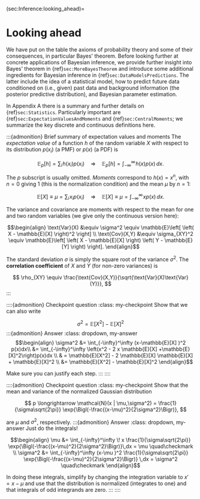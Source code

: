 (sec:Inference:looking_ahead)=
# Looking ahead

We have put on the table the axioms of probability theory and some of their consequences, in particular Bayes' theorem. 
Before looking further at concrete applications of Bayesian inference, we provide further insight into Bayes' theorem in {ref}`sec:MoreBayesTheorem` and introduce some additional ingredients for Bayesian inference in {ref}`sec:DataModelsPredictions`. The latter include the idea of a statistical model, how to predict future data conditioned on (i.e., given) past data and background information (the posterior predictive distribution), and Bayesian parameter estimation.

In Appendix A there is a summary and further details on {ref}`sec:Statistics`. Particularly important are {ref}`sec:ExpectationValuesAndMoments` and {ref}`sec:CentralMoments`; we summarize the key discrete and continuous definitions here.

:::{admonition} Brief summary of expectation values and moments
The *expectation value* of a function $h$ of the random variable $X$ with respect to its distribution $p(x_i)$ (a PMF) or $p(x)$ (a PDF) is

$$
\mathbb{E}_{p}[h] =  \sum_{i}\! h(x_i)p(x_i) \quad\Longrightarrow\quad
  \mathbb{E}_p[h] = \int_{-\infty}^\infty \! h(x)p(x)\,dx .
$$

The $p$ subscript is usually omitted. *Moments* correspond to $h(x) = x^n$, with $n=0$ giving 1 (this is the normalization condition) and the mean $\mu$ by $n=1$:

$$
\mathbb{E}[X] \equiv \mu =  \sum_{i}\! x_ip(x_i) \quad\Longrightarrow\quad
  \mathbb{E}[X] \equiv \mu = \int_{-\infty}^\infty \! xp(x)\,dx .
$$

The variance and covariance are moments with respect to the mean for one and two random variables (we give only the continuous version here):

$$\begin{align}
\text{Var}(X) &\equiv \sigma^2  \equiv \mathbb{E}\left[ \left( X - \mathbb{E}[X] \right)^2 \right] \\
\text{Cov}(X,Y) &\equiv \sigma_{XY}^2 \equiv \mathbb{E}\left[ \left( X - \mathbb{E}[X] \right) \left( Y - \mathbb{E}[Y] \right)  \right].
\end{align}$$

The standard deviation $\sigma$ is simply the square root of the variance $\sigma^2$. 
The **correlation coefficient** of $X$ and $Y$ (for non-zero variances) is 

$$
\rho_{XY} \equiv \frac{\text{Cov}(X,Y)}{\sqrt{\text{Var}(X)\text{Var}(Y)}},
$$
:::


::::{admonition} Checkpoint question
:class: my-checkpoint
Show that we can also write

$$
\sigma^2 = \mathbb{E}[X^2]  - \mathbb{E}[X]^2
$$
:::{admonition} Answer 
:class: dropdown, my-answer 
$$\begin{align}
\sigma^2 &= \int_{-\infty}^\infty (x-\mathbb{E}[X] )^2 p(x)dx\\
&=  \int_{-\infty}^\infty \left(x^2 - 2 x \mathbb{E}[X] +\mathbb{E}[X]^2\right)p(x)dx \\
& =  \mathbb{E}[X^2]  - 2 \mathbb{E}[X] \mathbb{E}[X]  + \mathbb{E}[X]^2 \\
&=  \mathbb{E}[X^2]  - \mathbb{E}[X]^2
\end{align}$$

Make sure you can justify each step.
:::
::::

::::{admonition} Checkpoint question
:class: my-checkpoint
Show that the mean and variance of the normalized Gaussian distribution

$$
p \longrightarrow \mathcal{N}(x | \mu,\sigma^2) = \frac{1}{\sigma\sqrt{2\pi}} \exp{\Bigl(-\frac{(x-\mu)^2}{2\sigma^2}\Bigr)},
$$

are $\mu$ and $\sigma^2$, respectively.
:::{admonition} Answer 
:class: dropdown, my-answer 
Just do the integrals!

$$\begin{align}
  \mu &= \int_{-\infty}^\infty \! x \frac{1}{\sigma\sqrt{2\pi}} \exp{\Bigl(-\frac{(x-\mu)^2}{2\sigma^2}\Bigr)}\,dx = \mu \quad\checkmark \\
  \sigma^2 &= \int_{-\infty}^\infty (x-\mu )^2 
  \frac{1}{\sigma\sqrt{2\pi}} \exp{\Bigl(-\frac{(x-\mu)^2}{2\sigma^2}\Bigr)} \,dx
  = \sigma^2 \quad\checkmark
\end{align}$$

In doing these integrals, simplify by changing the integration variable to $x' = x-\mu$ and use that the distribution is normalized (integrates to one) and that integrals of odd integrands are zero.
:::
::::





